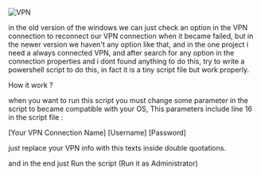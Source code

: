 ![VPN](https://media-exp1.licdn.com/dms/image/C4D12AQFDPDLnrAB0dw/article-inline_image-shrink_1000_1488/0?e=1597276800&v=beta&t=OZRC5YZmUNkrxuZWhR10vAMoFkeeqxUuwE5y2IQX6Xw)


in the old version of the windows we can just check an option in the VPN connection to reconnect our VPN connection when it became failed, but in the newer version we haven't any option like that, and in the one project i need a always connected VPN, and after search for any option in the connection properties and i dont found anything to do this, try to write a powershell script to do this, in fact it is a tiny script file but work properly.

How it work ?

when you want to run this script you must change some parameter in the script to became compatible with your OS, This parameters include line 16 in the script file :

[Your VPN Connection Name] [Username] [Password]

just replace your VPN info with this texts inside double quotations.

and in the end just Run the script (Run it as Administrator)




